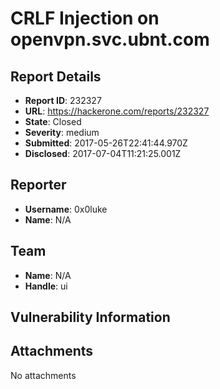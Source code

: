 # CRLF Injection on openvpn.svc.ubnt.com

## Report Details
- **Report ID**: 232327
- **URL**: https://hackerone.com/reports/232327
- **State**: Closed
- **Severity**: medium
- **Submitted**: 2017-05-26T22:41:44.970Z
- **Disclosed**: 2017-07-04T11:21:25.001Z

## Reporter
- **Username**: 0x0luke
- **Name**: N/A

## Team
- **Name**: N/A
- **Handle**: ui

## Vulnerability Information


## Attachments
No attachments
